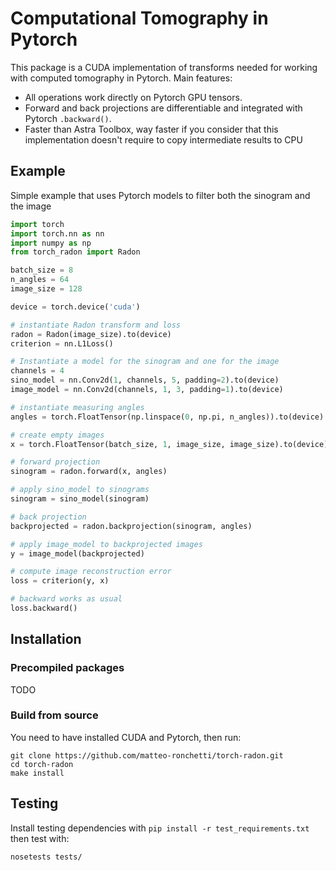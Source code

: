 # Computational Tomography in Pytorch
This package is a CUDA implementation of transforms needed for
working with computed tomography in Pytorch. Main features:
 - All operations work directly on Pytorch GPU tensors.
 - Forward and back projections are differentiable and integrated with Pytorch `.backward()`.
 - Faster than Astra Toolbox, way faster if you consider that this implementation doesn't require to copy intermediate results to CPU

## Example
Simple example that uses Pytorch models to filter both the sinogram and the image
```python
import torch
import torch.nn as nn
import numpy as np
from torch_radon import Radon

batch_size = 8
n_angles = 64
image_size = 128

device = torch.device('cuda')

# instantiate Radon transform and loss
radon = Radon(image_size).to(device)
criterion = nn.L1Loss()

# Instantiate a model for the sinogram and one for the image
channels = 4
sino_model = nn.Conv2d(1, channels, 5, padding=2).to(device)
image_model = nn.Conv2d(channels, 1, 3, padding=1).to(device)

# instantiate measuring angles
angles = torch.FloatTensor(np.linspace(0, np.pi, n_angles)).to(device)

# create empty images
x = torch.FloatTensor(batch_size, 1, image_size, image_size).to(device)

# forward projection
sinogram = radon.forward(x, angles)

# apply sino_model to sinograms
sinogram = sino_model(sinogram)

# back projection
backprojected = radon.backprojection(sinogram, angles)

# apply image_model to backprojected images
y = image_model(backprojected)

# compute image reconstruction error
loss = criterion(y, x)

# backward works as usual
loss.backward()
```

## Installation
### Precompiled packages
TODO
### Build from source
You need to have installed CUDA and Pytorch, then run:
```shell script
git clone https://github.com/matteo-ronchetti/torch-radon.git
cd torch-radon
make install
```

## Testing
Install testing dependencies with `pip install -r test_requirements.txt`
then test with:
```shell script
nosetests tests/
```